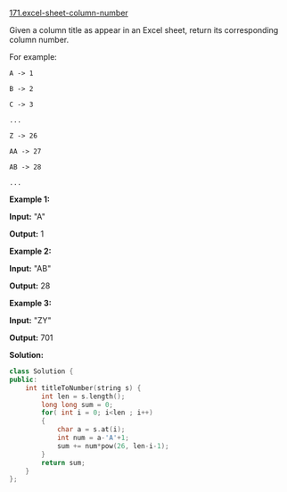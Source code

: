 [171.excel-sheet-column-number](https://leetcode.com/problems/excel-sheet-column-number/)  

Given a column title as appear in an Excel sheet, return its corresponding column number.

For example:

  
    A -> 1
  
    B -> 2
  
    C -> 3
  
    ...
  
    Z -> 26
  
    AA -> 27
  
    AB -> 28 
  
    ...
  

**Example 1:**

  
**Input:** "A"
  
**Output:** 1
  

**Example 2:**

  
**Input:** "AB"
  
**Output:** 28
  

**Example 3:**

  
**Input:** "ZY"
  
**Output:** 701  



**Solution:**  

```cpp
class Solution {
public:
    int titleToNumber(string s) {
        int len = s.length();
        long long sum = 0;
        for( int i = 0; i<len ; i++)
        {
            char a = s.at(i);
            int num = a-'A'+1;
            sum += num*pow(26, len-i-1);
        }
        return sum;
    }
};
```
      